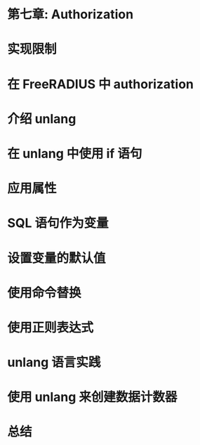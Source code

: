 # 第七章: Authorization

# 实现限制

# 在 FreeRADIUS 中 authorization

# 介绍 unlang

# 在 unlang 中使用 if 语句

# 应用属性

# SQL 语句作为变量

# 设置变量的默认值

# 使用命令替换

# 使用正则表达式

# unlang 语言实践

# 使用 unlang 来创建数据计数器

# 总结